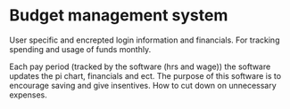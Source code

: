 # Budget management system
User specific and encrepted login information and financials. For tracking spending and usage of funds monthly.

Each pay period (tracked by the software (hrs and wage)) the software updates the pi chart, financials and ect. The purpose of this software is to encourage saving and give insentives. How to cut down on unnecessary expenses.
